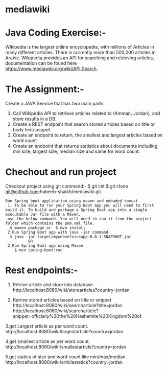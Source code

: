 # mediawiki

# Java Coding Exercise:-
Wikipedia is the largest online encyclopedia, with millions of Articles in many different articles. There is
currently more than 500,000 articles in Arabic.
Wikipedia provides an API for searching and retrieving articles, documentation can be found here
https://www.mediawiki.org/wiki/API:Search.

# The Assignment:-
Create a JAVA Service that has two main parts:
1. Call Wikipedia API to retrieve articles related to (Amman, Jordan), and store results in a DB.
2. Create a REST endpoint that search stored articles based on title or body text/snippet.
3. Create an endpoint to return, the smallest and largest articles based on word count
4. Create an endpoint that returns statistics about documents including, min size, largest size,
median size and same for word count. 

# Chechout and run project
  Checkout project using git command:-
		$ git init
		$ git clone  git@github.com:habeeb-shaikh/mediawiki.git
	
	Run Spring boot application using maven and embaded tomcat
	 1. To be able to run your Spring Boot app you will need to first build it. To build and package a Spring Boot app into a single executable Jar file with a Maven, 
	 use the below command. You will need to run it from the project folder which contains the pom.xml file.
	  $ maven package or  $ mvn install
	 2.Run Spring Boot app with java -jar command
	  $ java -jar target/mywebserviceapp-0.0.1-SNAPSHOT.jar
	          OR
	 2.Run Spring Boot app using Maven
		$ mvn spring-boot:run
    
    
# Rest endpoints:-
1. Retrive article and store into database.
http://localhost:8080/wiki/storearticles?country=jordan

2. Retrive stored articles based on title or snippet
http://localhost:8080/wiki/searcharticle?title=jordan
http://localhost:8080/wiki/searcharticle?snippet=officially%20the%20Hashemite%20Kingdom%20of.

3.get Largest article as per word count.
http://localhost:8080/wiki/largestarticle?country=jordan

4.get smallest article as per word count.
http://localhost:8080/wiki/smallestarticle?country=jordan

5.get statics of size and word count like min/max/median.
http://localhost:8080/wiki/articlestatics?country=jordan
